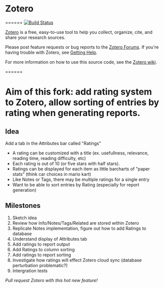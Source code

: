 # Zotero
======
[![Build Status](https://travis-ci.org/zotero/zotero.svg?branch=master)](https://travis-ci.org/zotero/zotero)

[Zotero](https://www.zotero.org/) is a free, easy-to-use tool to help you collect, organize, cite, and share your research sources.

Please post feature requests or bug reports to the [Zotero Forums](https://forums.zotero.org/). If you're having trouble with Zotero, see [Getting Help](https://www.zotero.org/support/getting_help).

For more information on how to use this source code, see the [Zotero wiki](https://www.zotero.org/support/dev/source_code).

======

# Aim of this fork: add rating system to Zotero, allow sorting of entries by rating when generating reports.

## Idea
Add a tab in the Attributes bar called "Ratings"
+ A rating can be customized with a title (ex. usefullness, relevance, reading time, reading difficulty, etc)
+ Each rating is out of 10 (or five stars with half stars). 
+ Ratings can be displayed for each item as little barcharts of "paper stats" (think car choices in mario kart)
+ Like Notes or Tags, there may be multiple ratings for a single entry 
+ Want to be able to sort entries by Rating (especially for report generation) 

## Milestones

1. Sketch idea 
2. Review how Info/Notes/Tags/Related are stored within Zotero
3. Replicate Notes implementation, figure out how to add Ratings to database
5. Understand display of Attributes tab
7. Add ratings to report output 
6. Add Ratings to column sorting 
8. Add ratings to report sorting
9. Investigate how ratings will effect Zotero cloud sync (database perturbation problematic?)
10. Intergration tests

*Pull request Zotero with this hot new feature!* 

